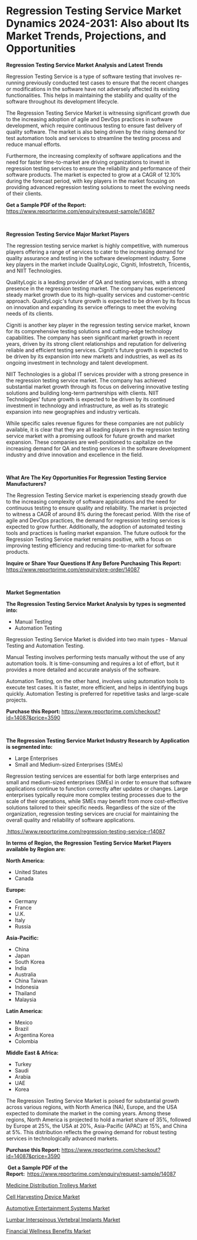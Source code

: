 <p><h1>Regression Testing Service Market Dynamics 2024-2031: Also about Its Market Trends, Projections, and Opportunities</h1></p><p><strong>Regression Testing Service Market Analysis and Latest Trends</strong></p>
<p><p>Regression Testing Service is a type of software testing that involves re-running previously conducted test cases to ensure that the recent changes or modifications in the software have not adversely affected its existing functionalities. This helps in maintaining the stability and quality of the software throughout its development lifecycle.</p><p>The Regression Testing Service Market is witnessing significant growth due to the increasing adoption of agile and DevOps practices in software development, which require continuous testing to ensure fast delivery of quality software. The market is also being driven by the rising demand for test automation tools and services to streamline the testing process and reduce manual efforts.</p><p>Furthermore, the increasing complexity of software applications and the need for faster time-to-market are driving organizations to invest in regression testing services to ensure the reliability and performance of their software products. The market is expected to grow at a CAGR of 12.10% during the forecast period, with key players in the market focusing on providing advanced regression testing solutions to meet the evolving needs of their clients.</p></p>
<p><strong>Get a Sample PDF of the Report:&nbsp;</strong> <a href="https://www.reportprime.com/enquiry/request-sample/14087">https://www.reportprime.com/enquiry/request-sample/14087</a></p>
<p>&nbsp;</p>
<p><strong>Regression Testing Service Major Market Players</strong></p>
<p><p>The regression testing service market is highly competitive, with numerous players offering a range of services to cater to the increasing demand for quality assurance and testing in the software development industry. Some key players in the market include QualityLogic, Cigniti, Infostretch, Tricentis, and NIIT Technologies.</p><p>QualityLogic is a leading provider of QA and testing services, with a strong presence in the regression testing market. The company has experienced steady market growth due to its high-quality services and customer-centric approach. QualityLogic's future growth is expected to be driven by its focus on innovation and expanding its service offerings to meet the evolving needs of its clients.</p><p>Cigniti is another key player in the regression testing service market, known for its comprehensive testing solutions and cutting-edge technology capabilities. The company has seen significant market growth in recent years, driven by its strong client relationships and reputation for delivering reliable and efficient testing services. Cigniti's future growth is expected to be driven by its expansion into new markets and industries, as well as its ongoing investment in technology and talent development.</p><p>NIIT Technologies is a global IT services provider with a strong presence in the regression testing service market. The company has achieved substantial market growth through its focus on delivering innovative testing solutions and building long-term partnerships with clients. NIIT Technologies' future growth is expected to be driven by its continued investment in technology and infrastructure, as well as its strategic expansion into new geographies and industry verticals.</p><p>While specific sales revenue figures for these companies are not publicly available, it is clear that they are all leading players in the regression testing service market with a promising outlook for future growth and market expansion. These companies are well-positioned to capitalize on the increasing demand for QA and testing services in the software development industry and drive innovation and excellence in the field.</p></p>
<p>&nbsp;</p>
<p><strong>What Are The Key Opportunities For Regression Testing Service Manufacturers?</strong></p>
<p><p>The Regression Testing Service market is experiencing steady growth due to the increasing complexity of software applications and the need for continuous testing to ensure quality and reliability. The market is projected to witness a CAGR of around 8% during the forecast period. With the rise of agile and DevOps practices, the demand for regression testing services is expected to grow further. Additionally, the adoption of automated testing tools and practices is fueling market expansion. The future outlook for the Regression Testing Service market remains positive, with a focus on improving testing efficiency and reducing time-to-market for software products.</p></p>
<p><strong>Inquire or Share Your Questions If Any Before Purchasing This Report:</strong> <a href="https://www.reportprime.com/enquiry/pre-order/14087">https://www.reportprime.com/enquiry/pre-order/14087</a></p>
<p>&nbsp;</p>
<p><strong>Market Segmentation</strong></p>
<p><strong>The Regression Testing Service Market Analysis by types is segmented into:</strong></p>
<p><ul><li>Manual Testing</li><li>Automation Testing</li></ul></p>
<p><p>Regression Testing Service Market is divided into two main types - Manual Testing and Automation Testing. </p><p>Manual Testing involves performing tests manually without the use of any automation tools. It is time-consuming and requires a lot of effort, but it provides a more detailed and accurate analysis of the software.</p><p>Automation Testing, on the other hand, involves using automation tools to execute test cases. It is faster, more efficient, and helps in identifying bugs quickly. Automation Testing is preferred for repetitive tasks and large-scale projects.</p></p>
<p><strong>Purchase this Report:&nbsp;</strong><a href="https://www.reportprime.com/checkout?id=14087&price=3590">https://www.reportprime.com/checkout?id=14087&price=3590</a></p>
<p>&nbsp;</p>
<p><strong>The Regression Testing Service Market Industry Research by Application is segmented into:</strong></p>
<p><ul><li>Large Enterprises</li><li>Small and Medium-sized Enterprises (SMEs)</li></ul></p>
<p><p>Regression testing services are essential for both large enterprises and small and medium-sized enterprises (SMEs) in order to ensure that software applications continue to function correctly after updates or changes. Large enterprises typically require more complex testing processes due to the scale of their operations, while SMEs may benefit from more cost-effective solutions tailored to their specific needs. Regardless of the size of the organization, regression testing services are crucial for maintaining the overall quality and reliability of software applications.</p></p>
<p><a href="https://www.reportprime.com/regression-testing-service-r14087">&nbsp;https://www.reportprime.com/regression-testing-service-r14087</a></p>
<p><strong>In terms of Region, the Regression Testing Service Market Players available by Region are:</strong></p>
<p>
    <p> <strong> North America: </strong>
        <ul>
            <li>United States</li>
            <li>Canada</li>
        </ul>
        </p> 
    <p> <strong> Europe: </strong>
        <ul>
            <li>Germany</li>
            <li>France</li>
            <li>U.K.</li>
            <li>Italy</li>
            <li>Russia</li>
        </ul>
        </p> 
    <p> <strong> Asia-Pacific: </strong>
        <ul>
            <li>China</li>
            <li>Japan</li>
            <li>South Korea</li>
            <li>India</li>
            <li>Australia</li>
            <li>China Taiwan</li>
            <li>Indonesia</li>
            <li>Thailand</li>
            <li>Malaysia</li>
        </ul>
        </p> 
    <p> <strong> Latin America: </strong>
        <ul>
            <li>Mexico</li>
            <li>Brazil</li>
            <li>Argentina Korea</li>
            <li>Colombia</li>
        </ul>
        </p> 
    <p> <strong> Middle East & Africa: </strong>
        <ul>
            <li>Turkey</li>
            <li>Saudi</li>
            <li>Arabia</li>
            <li>UAE</li>
            <li>Korea</li>
        </ul>
    </p>
    </p>
<p><p>The Regression Testing Service Market is poised for substantial growth across various regions, with North America (NA), Europe, and the USA expected to dominate the market in the coming years. Among these regions, North America is projected to hold a market share of 35%, followed by Europe at 25%, the USA at 20%, Asia-Pacific (APAC) at 15%, and China at 5%. This distribution reflects the growing demand for robust testing services in technologically advanced markets.</p></p>
<p><strong>Purchase this Report: </strong><a href="https://www.reportprime.com/checkout?id=14087&price=3590">https://www.reportprime.com/checkout?id=14087&price=3590</a></p>
<p>&nbsp;<strong>Get a Sample PDF of the Report:&nbsp;&nbsp;</strong><a href="https://www.reportprime.com/enquiry/request-sample/14087">https://www.reportprime.com/enquiry/request-sample/14087</a></p>
<p><strong></strong></p>
<p><p><a href="https://medium.com/@mayekuhic78/medicine-distribution-trolleys-market-trends-focusing-on-medicine-distribution-trolleys-market-f37f4838a282">Medicine Distribution Trolleys Market</a></p><p><a href="https://medium.com/@kimwalker1923/global-cell-harvesting-device-market-exploring-market-share-market-trends-and-future-growth-aac1e53e8e0c">Cell Harvesting Device Market</a></p><p><a href="https://github.com/pizolina/Market-Research-Report-List-6/blob/main/automotive-entertainment-systems-market.md">Automotive Entertainment Systems Market</a></p><p><a href="https://medium.com/@enosstark/lumbar-interspinous-vertebral-implants-market-global-market-insights-and-sales-trends-2024-to-9ef5a509541e">Lumbar Interspinous Vertebral Implants Market</a></p><p><a href="https://github.com/ohumlzho95/Market-Research-Report-List-1/blob/main/financial-wellness-benefits-market.md">Financial Wellness Benefits Market</a></p></p>